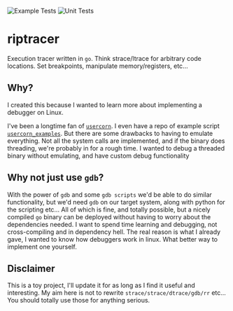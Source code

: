 ![Example Tests](https://github.com/caesurus/riptracer/actions/workflows/examples.yaml/badge.svg)
![Unit Tests](https://github.com/caesurus/riptracer/actions/workflows/unittests.yaml/badge.svg)


# riptracer

Execution tracer written in `go`. Think strace/ltrace for arbitrary code locations. Set breakpoints, manipulate memory/registers, etc...

## Why?

I created this because I wanted to learn more about implementing a debugger on Linux. 

I've been a longtime fan of [`usercorn`](https://github.com/lunixbochs/usercorn). I even have a repo of example script [`usercorn_examples`](https://github.com/Caesurus/usercorn_examples). But there are some drawbacks to having to emulate everything. Not all the system calls are implemented, and if the binary does threading, we're probably in for a rough time. I wanted to debug a threaded binary without emulating, and have custom debug functionality

## Why not just use `gdb`?

With the power of `gdb` and some `gdb scripts` we'd be able to do similar functionality, but we'd need `gdb` on our target system, along with python for the scripting etc... All of which is fine, and totally possible, but a nicely compiled `go` binary can be deployed without having to worry about the dependencies needed. I want to spend time learning and debugging, not cross-compiling and in dependency hell. The real reason is what I already gave, I wanted to know how debuggers work in linux. What better way to implement one yourself.

## Disclaimer

This is a toy project, I'll update it for as long as I find it useful and interesting. My aim here is not to rewrite `strace/strace/dtrace/gdb/rr` etc... You should totally use those for anything serious. 


